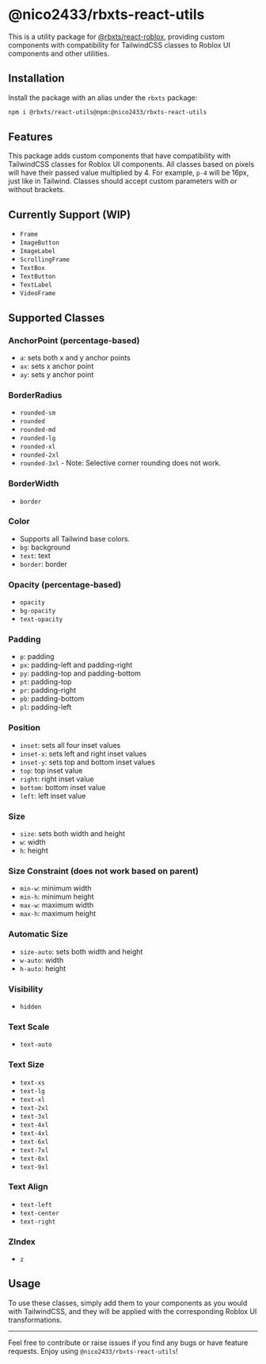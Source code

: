 # @nico2433/rbxts-react-utils

This is a utility package for [@rbxts/react-roblox](https://www.npmjs.com/package/@rbxts/react-roblox), providing custom components with compatibility for TailwindCSS classes to Roblox UI components and other utilities.

## Installation

Install the package with an alias under the `rbxts` package:

```sh
npm i @rbxts/react-utils@npm:@nico2433/rbxts-react-utils
```

## Features

This package adds custom components that have compatibility with TailwindCSS classes for Roblox UI components. All classes based on pixels will have their passed value multiplied by 4. For example, `p-4` will be 16px, just like in Tailwind. Classes should accept custom parameters with or without brackets.

## Currently Support (WIP)

- `Frame`
- `ImageButton`
- `ImageLabel`
- `ScrollingFrame`
- `TextBox`
- `TextButton`
- `TextLabel`
- `VideoFrame`

## Supported Classes

### AnchorPoint (percentage-based)

- `a`: sets both x and y anchor points
- `ax`: sets x anchor point
- `ay`: sets y anchor point

### BorderRadius

- `rounded-sm`
- `rounded`
- `rounded-md`
- `rounded-lg`
- `rounded-xl`
- `rounded-2xl`
- `rounded-3xl`
        -   Note: Selective corner rounding does not work.

### BorderWidth

- `border`

### Color

- Supports all Tailwind base colors.
- `bg`: background
- `text`: text
- `border`: border

### Opacity (percentage-based)

- `opacity`
- `bg-opacity`
- `text-opacity`

### Padding

- `p`: padding
- `px`: padding-left and padding-right
- `py`: padding-top and padding-bottom
- `pt`: padding-top
- `pr`: padding-right
- `pb`: padding-bottom
- `pl`: padding-left

### Position

- `inset`: sets all four inset values
- `inset-x`: sets left and right inset values
- `inset-y`: sets top and bottom inset values
- `top`: top inset value
- `right`: right inset value
- `bottom`: bottom inset value
- `left`: left inset value

### Size

- `size`: sets both width and height
- `w`: width
- `h`: height

### Size Constraint (does not work based on parent)

- `min-w`: minimum width
- `min-h`: minimum height
- `max-w`: maximum width
- `max-h`: maximum height

### Automatic Size

- `size-auto`: sets both width and height
- `w-auto`: width
- `h-auto`: height

### Visibility

- `hidden`

### Text Scale

- `text-auto`

### Text Size

- `text-xs`
- `text-lg`
- `text-xl`
- `text-2xl`
- `text-3xl`
- `text-4xl`
- `text-4xl`
- `text-6xl`
- `text-7xl`
- `text-8xl`
- `text-9xl`

### Text Align

- `text-left`
- `text-center`
- `text-right`

### ZIndex

- `z`

## Usage

To use these classes, simply add them to your components as you would with TailwindCSS, and they will be applied with the corresponding Roblox UI transformations.

---

Feel free to contribute or raise issues if you find any bugs or have feature requests. Enjoy using `@nico2433/rbxts-react-utils`!
